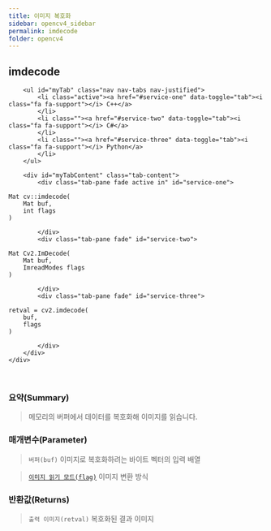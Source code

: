 ```yaml
---
title: 이미지 복호화
sidebar: opencv4_sidebar
permalink: imdecode
folder: opencv4
---
```


<div class="row">
    <div class="col-lg-12">
        <h2 class="page-header">imdecode</h2>
    </div>
    <div class="col-lg-12">

        <ul id="myTab" class="nav nav-tabs nav-justified">
            <li class="active"><a href="#service-one" data-toggle="tab"><i class="fa fa-support"></i> C++</a>
            </li>
            <li class=""><a href="#service-two" data-toggle="tab"><i class="fa fa-support"></i> C#</a>
            </li>
            <li class=""><a href="#service-three" data-toggle="tab"><i class="fa fa-support"></i> Python</a>
            </li>
        </ul>

        <div id="myTabContent" class="tab-content">
            <div class="tab-pane fade active in" id="service-one">
<pre class="prettyprint"><code class="language-cpp">Mat cv::imdecode(
    Mat buf,
    int flags
)</code></pre>
            </div>
            <div class="tab-pane fade" id="service-two">
<pre class="prettyprint"><code class="language-cs">Mat Cv2.ImDecode(
    Mat buf,
    ImreadModes flags
)</code></pre>
            </div>
            <div class="tab-pane fade" id="service-three">
<pre class="prettyprint"><code class="language-py">retval = cv2.imdecode(
    buf,
    flags
)</code></pre>
            </div>
        </div>
    </div>
</div>

<br>

### 요약(Summary)

> 메모리의 버퍼에서 데이터를 복호화해 이미지를 읽습니다.

### 매개변수(Parameter)

> `버퍼(buf)` 이미지로 복호화하려는 바이트 벡터의 입력 배열

> [`이미지 읽기 모드(flag)`](imreadModes) 이미지 변환 방식

### 반환값(Returns)

> `출력 이미지(retval)` 복호화된 결과 이미지